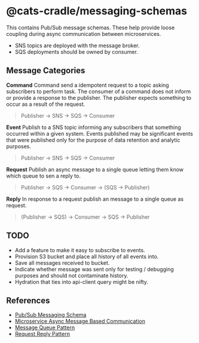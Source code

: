 # @cats-cradle/messaging-schemas

This contains Pub/Sub message schemas. These help provide loose coupling during
async communication between microservices.

- SNS topics are deployed with the message broker.
- SQS deployments should be owned by consumer.

## Message Categories

**Command** Command send a idempotent request to a topic asking subscribers to
perform task. The consumer of a command does not inform or provide a response to
the publisher. The publisher expects something to occur as a result of the
request.

> Publisher -> SNS -> SQS -> Consumer

**Event** Publish to a SNS topic informing any subscribers that something
occurred within a given system. Events published may be significant events that
were published only for the purpose of data retention and analytic purposes.

> Publisher -> SNS -> SQS -> Consumer

**Request** Publish an async message to a single queue letting them know which
queue to sen a reply to.

> Publisher -> SQS -> Consumer -> (SQS -> Publisher)

**Reply** In response to a request publish an message to a single queue as
request.

> (Publisher -> SQS) -> Consumer -> SQS -> Publisher

## TODO

- Add a feature to make it easy to subscribe to events.
- Provision S3 bucket and place all history of all events into.
- Save all messages received to bucket.
- Indicate whether message was sent only for testing / debugging purposes and
  should not contaminate history.
- Hydration that ties into api-client query might be nifty.

## References

- [Pub/Sub Messaging Schema](https://cloud.google.com/pubsub/docs/schemas)
- [Microservice Async Message Based Communication](https://medium.com/design-microservices-architecture-with-patterns/microservices-asynchronous-message-based-communication-6643bee06123)
- [Message Queue Pattern](https://badia-kharroubi.gitbooks.io/microservices-architecture/content/patterns/communication-patterns/message-queue-pattern.html)
- [Request Reply Pattern](https://aws.plainenglis.io/an-introduction-to-request-reply-pattern-and-its-uses-2a0bb74ff7d8)
